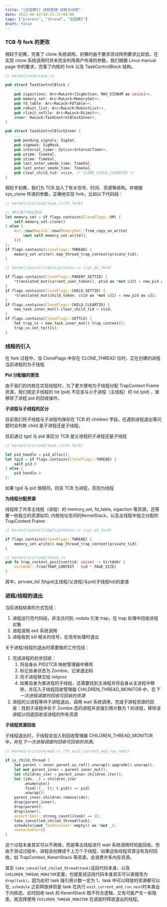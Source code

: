 ```yaml
---
title: "[全国赛I] 进程管理-进程与线程"
date: 2023-08-01T18:37:11+08:00
tags: ["process", "thread", "全国赛I"]
draft: false
---
```


### TCB 与 fork 的更改

相较于初赛，完善了 clone 系统调用。初赛时由于要求测试样例要求比较低，在实现 clone 系统调用时并未完全利用用户传递的参数。我们根据 Linux manual page 中的要求，完善了内核的 fork 以及 TaskControlBlock 结构。

```rust
// kernel/task/task.rs

pub struct TaskControlBlock {
	...
    pub sigactions: Arc<RwLock<[SigAction; MAX_SIGNUM as usize]>>,
    pub memory_set: Arc<RwLock<MemorySet>>,
    pub fd_table: Arc<RwLock<FDTable>>,
    pub robust_list: Arc<RwLock<RobustList>>,
    pub rlimit_nofile: Arc<RwLock<RLimit>>,
    inner: RwLock<TaskControlBlockInner>,
}

pub struct TaskControlBlockInner {
	...
    pub pending_signals: SigSet,
    pub sigmask: SigMask,
    pub interval_timer: Option<IntervalTimer>,
    pub utime: TimeVal,
    pub stime: TimeVal,
    pub last_enter_umode_time: TimeVal,
    pub last_enter_smode_time: TimeVal,
    pub clear_child_tid: usize, /* CLONE_CHILD_CLEARTID */
}
```

相较于初赛，我们为 TCB 加入了有关信号、时间、资源等结构。并根据 sys_clone 传递的参数，正确地实现 fork，比如以下代码段：

```rust
// kernel/src/task/task.rs(fn fork)

// 拷贝用户地址空间
let memory_set = if flags.contains(CloneFlags::VM) {
    self.memory_set.clone()
} else {
    Arc::new(RwLock::new(MemorySet::from_copy_on_write(
        &mut self.memory_set.write(),
    )))
};
if flags.contains(CloneFlags::THREAD) {
    memory_set.write().map_thread_trap_context(private_tid);
}
```

```rust
// kernel/syscall/impls/process.rs (sys_do_fork)

if flags.contains(CloneFlags::PARENT_SETTID) {
    *translated_mut(current_user_token(), ptid as *mut u32) = new_pid as u32;
}
if flags.contains(CloneFlags::CHILD_SETTID) {
    *translated_mut(child_token, ctid as *mut u32) = new_pid as u32;
}
if flags.contains(CloneFlags::CHILD_CLEARTID) {
    new_task.inner_mut().clear_child_tid = ctid;
}
if flags.contains(CloneFlags::SETTLS) {
    let trap_cx = new_task.inner_mut().trap_context();
    trap_cx.set_tp(tls);
}
```



### 线程的引入

在 fork 过程中，当 CloneFlags 中存在 CLONE_THREAD 位时，正在创建的进程当前进程的为子线程

**Pid 分配器的更改**

由于我们的内核在实现线程时，为了更方便地为子线程分配 TrapContext Frame 资源，我们规定子线程的 tid (pid) 不应该与小于进程（主线程）的 tid (pid) ，故移除了进程 pid 的回收操作。

**子进程与子线程的区分**

目前我们将子线程与子进程均保存在 TCB 的 children 字段，在遇到进程退出等问题时会判断 child 是子进程还是子线程。

目前通过 tgid 与 pid 来区分 TCB 是父进程的子进程还是子线程

```rust
// kernel/src/task/task.rs(fn fork)

let pid_handle = pid_alloc();
let tgid = if flags.contains(CloneFlags::THREAD) {
    self.pid.0
} else {
    pid_handle.0
};
```

如果 tgid 与 pid 值相同，则该 TCB 为进程，否则为线程

**为线程分配资源**

线程除了共享主线程（进程）的 memory_set, fd_table, sigaction 等资源，还需要一些独立的资源如ID, 内核地址空间的KernelStack，以及主线程中独立分配的 TrapContext Frame:

```rust
// kernel/syscall/impls/process.rs (sys_do_fork)

if flags.contains(CloneFlags::THREAD) {
    memory_set.write().map_thread_trap_context(private_tid);
}

// kernel/src/task/ttask.rs
pub fn trap_context_position(tid: usize) -> VirtAddr {
    VirtAddr::from(TRAP_CONTEXT - tid * PAGE_SIZE)
}
```

其中，private_tid 为tgid(主线程/父进程)与pid(子线程tid)的差值



### 进程/线程的退出

当前进程结束的方式包括：

1. 进程运行完代码段，非法访问到 .rodata 引发 trap，在 trap 处理中回收进程对象
2. 进程调用 exit 系统调用
3. 进程收到 kill 相关的信号，在信号处理时退出

关于进程/线程的退出时需要做的工作包括：

1. 完成进程的初步回收：
   1. 将自身从 PID2TCB 映射管理器中移除
   2. 标记自身状态为 Zombie，记录退出码
   3. 将子进程移交给 initproc
   4. 如果自身为某进程的子线程，还需要找到主进程并将自身从主进程中移除，并压入子线程回收管理器 CHILDREN_THREAD_MONITOR 中，在*下一次进程调度时回收可回收的资源*
2. 进程的父进程等待子进程退出，调用 wait 系统调用，完成子进程资源的回收：找到子进程中处于 Zombie 态的进程并且强引用计数为 1 的进程，移除该进程以彻底回收该进程的所有资源

**子线程资源回收**

子线程退出时，子线程会加入到回收管理器 CHILDREN_THREAD_MONITOR 中，并在*下一次进程调度时回收可回收的资源*。

```rust
// kernel/src/task/mod.rs (fn exit_current_and_run_next)

if is_child_thread {
    let parent = inner.parent.as_ref().unwrap().upgrade().unwrap();
    let mut parent_inner = parent.inner_mut();
    let children_iter = parent_inner.children.iter();
    let (idx, _) = children_iter
        .enumerate()
        .find(|(_, t)| t.pid() == pid)
        .unwrap();
    parent_inner.children.remove(idx);
    drop(parent_inner);
    drop(parent);
    drop(inner);
    assert!(Arc::strong_count(&task) == 1);
    take_cancelled_chiled_thread(task);
    schedule(&mut TaskContext::empty() as *mut _);
    unreachable!()
}
```

这个过程本身其实可以不用做，而是等主线程进行 wait 系统调用时彻底回收。但由于测试过程中，进程会创建成千上万个子线程，如果这些线程资源没有及时回收，如 TrapContext, KenerlStack 等资源，会浪费许多内存资源。

其实 `take_cancelled_chiled_thread(task)`这段代码本身，以及 `CHILDREN_THREAD_MONITOR`变量，也就是说这段代码本身其实可以直接改为 `drop(task)`，因为此时 task 强引用计数一定为 1，task 中可以释放的资源都可以在, `schedule` 之前释放掉但是 task 在执行 `exit_current_and_run_next`时本身出于内核态，此时回收 task 的 KerenlStack 既不符合逻辑，又有可能产生一些隐患，故选择使用 `CHILDREN_THREAD_MONITOR` 在调度时释放退出的线程。
